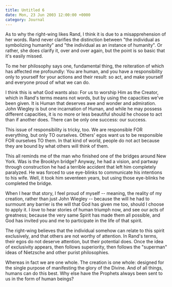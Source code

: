 ```yaml
---
title: Untitled 6
date: Mon, 23 Jun 2003 12:00:00 +0000
category: Journal
---
```


As to why the right-wing likes Rand, I think it is due to a
misapprehension of her words.  Rand never clarifies the distinction
between "the individual as symbolizing humanity" and "the individual as
an instance of humanity".  Or rather, she does clarify it, over and over
again, but the point is so basic that it's easily missed.

To me her philosophy says one, fundamental thing, the reiteration of
which has affected me profoundly: You are human, and you have a
responsibility only to yourself for your actions and their result: so
act, and make yourself and everyone proud of what we can do.

I think this is what God wants also: For us to worship Him as the
Creator, which in Rand's terms means not words, but by using the
capacities we've been given.  It is Human that deserves awe and wonder
and admiration.  John Wiegley is but one incarnation of Human, and while
he may possess different capacities, it is no more or less beautiful
should he choose to act than if another does.  There can be only one
success: our success.

This issue of responsibility is tricky, too.  We are responsible FOR
everything, but only TO ourselves.  Others' egos want us to be
responsible FOR ourselves TO them.  In that kind of world, people do not
act because they are bound by what others will think of them.

This all reminds me of the man who finished one of the bridges around
New York.  Was is the Brooklyn bridge?  Anyway, he had a vision, and
partway through construction he had a terrible accident that left him
completely paralyzed.  He was forced to use eye-blinks to communicate
his intentions to his wife.  Well, it took him seventeen years, but
using those eye-blinks he completed the bridge.

When I hear that story, I feel proud of myself -- meaning, the reality
of my creation, rather than just John Wiegley -- because the will he had
to surmount any barrier is the will that God has given me too, should I
choose to apply it.  I *love* to hear stories of human triumph now, and
see our acts of greatness; because the very same Spirit has made them
all possible, and God has invited you and me to participate in the life
of that spirit.

The right-wing believes that the individual somehow can relate to this
spirit exclusively, and that others are not worthy of attention.  In
Rand's terms, their egos do not deserve attention, but their potential
does.  Once the idea of exclusivity appears, then follows superiority,
then follows the "superman" ideas of Nietzsche and other purist
philosophies.

Whereas in fact we are one whole.  The creation is one whole: designed
for the single purpose of manifesting the glory of the Divine.  And of
all things, humans can do this best.  Why else have the Prophets always
been sent to us in the form of human beings?


